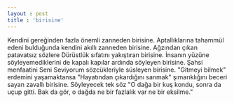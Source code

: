 ```yaml
---
layout : post
title : 'birisine'
---
```

Kendini gereğinden fazla önemli zanneden birisine. Aptallıklarına tahammül edeni bulduğunda kendini akıllı zanneden birisine. Ağzından çıkan patavatsız sözlere Dürüstlük sıfatını yakıştıran birisine. İnsanın yüzüne söyleyemediklerini de kapalı kapılar ardında söyleyen birisine. Şahsi menfaatini Seni Seviyorum sözcükleriyle süsleyen birisine. "Gitmeyi bilmek" erdemini yaşamaktansa "Hayatından çıkardığını sanmak" şımarıklığını beceri sayan zavallı birisine. Söyleyecek tek söz "O dağa bir kuş kondu, sonra da uçup gitti.  Bak da gör, o dağda ne bir fazlalık var ne bir eksilme."
